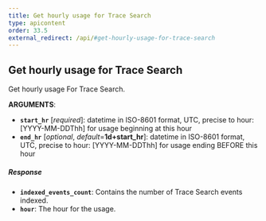 ```yaml
---
title: Get hourly usage for Trace Search
type: apicontent
order: 33.5
external_redirect: /api/#get-hourly-usage-for-trace-search
---
```


## Get hourly usage for Trace Search

Get hourly usage For Trace Search.


**ARGUMENTS**:

* **`start_hr`** [*required*]:
    datetime in ISO-8601 format, UTC, precise to hour: [YYYY-MM-DDThh] for usage beginning at this hour
* **`end_hr`** [*optional*, *default*=**1d+start_hr**]:
    datetime in ISO-8601 format, UTC, precise to hour: [YYYY-MM-DDThh] for usage ending BEFORE this hour

##### Response

* **`indexed_events_count`**:
    Contains the number of Trace Search events indexed.
* **`hour`**:
    The hour for the usage.
